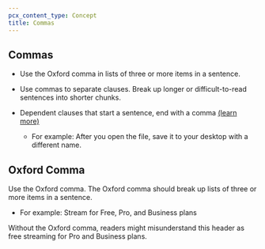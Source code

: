 ```yaml
---
pcx_content_type: Concept
title: Commas
---
```


## Commas 

+ Use the Oxford comma in lists of three or more items in a sentence.
+ Use commas to separate clauses. Break up longer or difficult-to-read sentences into shorter chunks.
+ Dependent clauses that start a sentence, end with a comma [(learn more)](https://www.dailywritingtips.com/subordinate-clauses-and-commas/)

    + For example: After you open the file, save it to your desktop with a different name.

## Oxford Comma

Use the Oxford comma. The Oxford comma should break up lists of three or more items in a sentence.

+ For example:  Stream for Free, Pro, and Business plans

Without the Oxford comma, readers might misunderstand this header as free streaming for Pro and Business plans.
